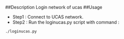 ##Description
Login network of ucas
##Usage
* Step1 : Connect to UCAS network.
* Step2 : Run the loginucas.py script with command :
```shell 
./loginucas.py
```

